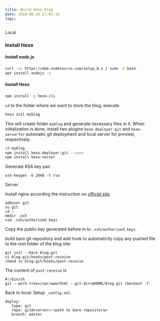 ```yaml
---
title: Build Hexo blog
date: 2018-06-26 21:02:14
tags:
---
```

Local

### Install Hexo
##### Install node.js
```bash
curl -sL https://deb.nodesource.com/setup_8.x | sudo -E bash -
apt install nodejs -y
```

##### Install Hexo
```bash
npm install -g hexo-cli
```

`cd` to the folder where we want to store the blog, execute 
```bash
hexo init myblog
```
This will create folder `myblog` and generate necessary files in it.
When initialization is done, install two plugins `hexo-deployer-git` and `hexo-serverfor` automatic git deployment and local server for preview, respectively.
```bash
cd myblog
npm install hexo-deployer-git --save
npm install hexo-server
```

Generate RSA key pair
```
ssh-keygen -b 2048 -t rsa
```


Server

Install nginx according the instruction on [official site](http://nginx.org/en/linux_packages.html#stable).



```
adduser git
su git
cd ~
mkdir .ssh
vim .ssh/authorized_keys

```
Copy the public key generated before in to `.ssh/authorized_keys`.

build bare git repository and add hook to automaticlly copy any pushed file to the root folder of the blog site:
```
git init --bare blog.git
vi blog.git/hooks/post-receive
chmod +x blog.git/hooks/post-receive
```

The content of `post-receive` is
```
#!/bin/sh
git --work-tree=/var/www/html --git-dir=$HOME/blog.git checkout -f
```

Back to local:
Setup `_config.xml`:
```
deploy:
   type: git
   repo: git@<server>:<path to bare repository>
   branch: master 
```